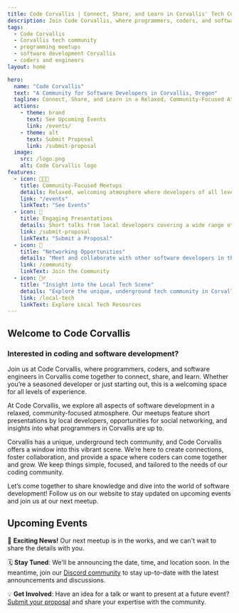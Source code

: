 ```yaml
---
title: Code Corvallis | Connect, Share, and Learn in Corvallis' Tech Community
description: Join Code Corvallis, where programmers, coders, and software engineers come together in Corvallis, Oregon to connect, share knowledge, and explore software development.
tags:
  - Code Corvallis
  - Corvallis tech community
  - programming meetups
  - software development Corvallis
  - coders and engineers
layout: home

hero:
  name: "Code Corvallis"
  text: "A Community for Software Developers in Corvallis, Oregon"
  tagline: Connect, Share, and Learn in a Relaxed, Community-Focused Atmosphere
  actions:
    - theme: brand
      text: See Upcoming Events
      link: /events/
    - theme: alt
      text: Submit Proposal
      link: /submit-proposal
  image:
    src: /logo.png
    alt: Code Corvallis logo
features:
  - icon: 🧑‍🤝‍🧑
    title: Community-Focused Meetups
    details: Relaxed, welcoming atmosphere where developers of all levels can connect and share ideas.
    link: "/events"
    linkText: "See Events"
  - icon: 🎤
    title: Engaging Presentations
    details: Short talks from local developers covering a wide range of software development topics.
    link: /submit-proposal
    linkText: "Submit a Proposal"
  - icon: 🤝
    title: "Networking Opportunities"
    details: "Meet and collaborate with other software developers in the Corvallis area."
    link: /community
    linkText: Join the Community
  - icon: 🕵️‍♂️
    title: "Insight into the Local Tech Scene"
    details: "Explore the unique, underground tech community in Corvallis."
    link: /local-tech
    linkText: Explore Local Tech Resources
---
```


## Welcome to Code Corvallis

### Interested in coding and software development?
Join us at Code Corvallis, where programmers, coders, and software engineers in Corvallis come together to connect, share, and learn. Whether you’re a seasoned developer or just starting out, this is a welcoming space for all levels of experience.

At Code Corvallis, we explore all aspects of software development in a relaxed, community-focused atmosphere. Our meetups feature short presentations by local developers, opportunities for social networking, and insights into what programmers in Corvallis are up to.

Corvallis has a unique, underground tech community, and Code Corvallis offers a window into this vibrant scene. We’re here to create connections, foster collaboration, and provide a space where coders can come together and grow. We keep things simple, focused, and tailored to the needs of our coding community.

Let’s come together to share knowledge and dive into the world of software development! Follow us on our website to stay updated on upcoming events and join us at our next meetup.

## Upcoming Events

🎉 **Exciting News!** Our next meetup is in the works, and we can't wait to share the details with you. 

🗓 **Stay Tuned**: We'll be announcing the date, time, and location soon. In the meantime, join our [Discord community](/community) to stay up-to-date with the latest announcements and discussions.

💡 **Get Involved**: Have an idea for a talk or want to present at a future event? [Submit your proposal](https://github.com/CodeCorvallis/CodeCorvallis/issues/new?template=proposal.md&labels=presentation-submission) and share your expertise with the community.

